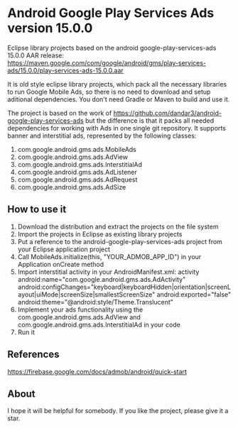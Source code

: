 # Android Google Play Services Ads version 15.0.0
Eclipse library projects based on the android google-play-services-ads 15.0.0 AAR release:
https://maven.google.com/com/google/android/gms/play-services-ads/15.0.0/play-services-ads-15.0.0.aar

It is old style eclipse library projects, which pack all the necessary libraries to run Google Mobile Ads, so there is no need to download and setup aditional dependencies. You don't need Gradle or Maven to build and use it.

The project is based on the work of https://github.com/dandar3/android-google-play-services-ads but the difference is that it packs all needed dependencies for working with Ads in one single git repository.
It supports banner and interstitial ads, represented by the following classes:

1. com.google.android.gms.ads.MobileAds
2. com.google.android.gms.ads.AdView
3. com.google.android.gms.ads.InterstitialAd
4. com.google.android.gms.ads.AdListener
5. com.google.android.gms.ads.AdRequest
6. com.google.android.gms.ads.AdSize

## How to use it

1. Download the distribution and extract the projects on the file system
2. Import the projects in Eclipse as existing library projects
3. Put a reference to the android-google-play-services-ads project from your Eclipse application project
4. Call MobileAds.initialize(this, "YOUR_ADMOB_APP_ID") in your Application onCreate method
5. Import interstitial activity in your AndroidManifest.xml: activity android:name="com.google.android.gms.ads.AdActivity"
     android:configChanges="keyboard|keyboardHidden|orientation|screenLayout|uiMode|screenSize|smallestScreenSize"
     android:exported="false"
     android:theme="@android:style/Theme.Translucent"
6. Implement your ads functionality using the com.google.android.gms.ads.AdView and com.google.android.gms.ads.InterstitialAd in your code
7. Run it

## References
https://firebase.google.com/docs/admob/android/quick-start

## About
I hope it will be helpful for somebody. If you like the project, please give it a star.
